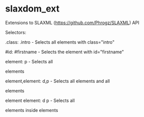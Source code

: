 # slaxdom_ext
Extensions to SLAXML (https://github.com/Phrogz/SLAXML) API


Selectors:

.class: 	.intro -	Selects all elements with class="intro"  


 #id: #firstname - 	Selects the element with id="firstname"


element:      p  - 	Selects all <p> elements


element,element: d,p - Selects all <d> elements and all <p> elements


element element: d p - Selects all <p> elements inside <d> elements
